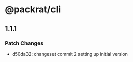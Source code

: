 # @packrat/cli

## 1.1.1

### Patch Changes

- d50da32: changeset commit 2 setting up initial version
